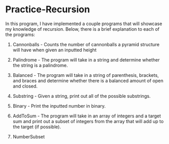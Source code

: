 # Practice-Recursion

In this program, I have implemented a couple programs that will showcase my knowledge of recursion. Below, there is a brief explanation to each of the programs:

1. Cannonballs - Counts the number of cannonballs a pyramid structure will have when given an inputted height 

2. Palindrome - The program will take in a string and determine whether the string is a palindrome. 

3. Balanced - The program will take in a string of parenthesis, brackets, and braces and determine whether there is a balanced amount of open and closed. 

4. Substring - Given a string, print out all of the possible substrings. 

5. Binary - Print the inputted number in binary.

6. AddToSum - The program will take in an array of integers and a target sum and print out a subset of integers from the array that will add up to the target (if possible). 

7. NumberSubset
